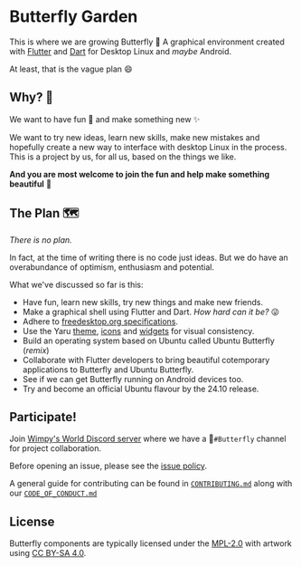 # Butterfly Garden

This is where we are growing Butterfly 🦋 A graphical environment created with [Flutter](https://flutter.dev/) and [Dart](https://dart.dev/) for Desktop Linux and *maybe* Android.

At least, that is the vague plan 😄

## Why? 🤔

We want to have fun 🤡 and make something new ✨

We want to try new ideas, learn new skills, make new mistakes and hopefully create a new way to interface with desktop Linux in the process. This is a project by us, for all us, based on the things we like.

**And you are most welcome to join the fun and help make something beautiful** 🦋

## The Plan 🗺

*There is no plan.*

In fact, at the time of writing there is no code just ideas. But we do have an overabundance of optimism, enthusiasm and potential.

What we've discussed so far is this:

 - Have fun, learn new skills, try new things and make new friends.
 - Make a graphical shell using Flutter and Dart. *How hard can it be?* 😜
 - Adhere to [freedesktop.org specifications](https://www.freedesktop.org/wiki/Specifications/).
 - Use the Yaru [theme](https://pub.dev/packages/yaru), [icons](https://pub.dev/packages/yaru_icons) and [widgets](https://pub.dev/packages/yaru_widgets) for visual consistency.
 - Build an operating system based on Ubuntu called Ubuntu Butterfly (*remix*)
 - Collaborate with Flutter developers to bring beautiful cotemporary applications to Butterfly and Ubuntu Butterfly.
 - See if we can get Butterfly running on Android devices too.
 - Try and become an official Ubuntu flavour by the 24.10 release.

## Participate!

Join [Wimpy's World Discord server](https://discord.butterfly-garden.org) where we have a 🦋`#Butterfly` channel for project collaboration.

Before opening an issue, please see the [issue policy](https://github.com/butterfly-garden/.github/blob/main/CONTRIBUTING.md#issue-policy).

A general guide for contributing can be found in [`CONTRIBUTING.md`](CONTRIBUTING.md) along with our [`CODE_OF_CONDUCT.md`](CODE_OF_CONDUCT.md)

<!--
## Technology Stack 🧑‍💻

While we'd like to implement as much as possible in Flutter and Dart, we need to
be pragmatic as we bootstrap the project and make good use of existing projects.

### Display manager/greeter

 - Perhaps [`greetd`](https://git.sr.ht/~kennylevinsen/greetd) or [`lightdm`](https://github.com/canonical/lightdm).
   - Maybe a daemon manager such as [`pebble`](https://github.com/canonical/pebble).

### Wayland compositor

 - Perhaps [`weston`](https://gitlab.freedesktop.org/wayland/weston) or [`wayfire`](https://wayfire.org/) or [`Miriway`](https://github.com/Miriway/Miriway).

#### Flutter/Dart implementations

 - [Graphical User Interface Using Flutter in Embedded Systems](https://static.sched.com/hosted_files/osseu2020/e0/Oct%2027_Graphical%20User%20Interface%20Using%20Flutter%20in%20Embedded%20Systems_Hidenori%20Matsubayashi.pdf)
 - <https://github.com/PlayPulseCom/flutter_wlroots>
 - <https://github.com/csnewman/flutter-compositor>
   - <https://morioh.com/p/bcda83e605e2>

### Session manager and settings daemon

 - Perhaps `gnome-session-manager` and `gnome-settings-daemon`.

## Milestones 🪨

We are still figuring things out.

### One

 - Automated builds for development/testing.
 - A terminal emulator implemented using Flutter, [`xterm`](https://pub.dev/packages/xterm) and [Yaru Widgets](https://pub.dev/packages/yaru_widgets).
 - A browser, perhaps `chromium`.

### Two

 - A launcher.
 - **E-v-e-r-y-t-h-i-n-g** else 😁
-->

## License

Butterfly components are typically licensed under the [MPL-2.0](https://choosealicense.com/licenses/mpl-2.0/) with artwork using [CC BY-SA 4.0](https://choosealicense.com/licenses/cc-by-sa-4.0/).
